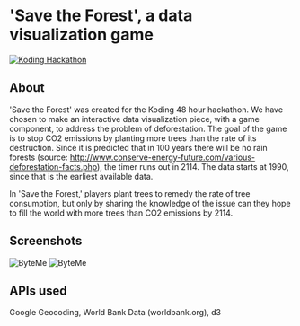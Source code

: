 # 'Save the Forest', a data visualization game 

[![Koding Hackathon](/images/badge.png?raw=true "Koding Hackathon")](https://koding.com/Hackathon)

## About 

'Save the Forest' was created for the Koding 48 hour hackathon. We have chosen to make an interactive data visualization piece, with a game component, to address the problem of deforestation. The goal of the game is to stop CO2 emissions by planting more trees than the rate of its destruction. Since it is predicted that in 100 years there will be no rain forests (source: http://www.conserve-energy-future.com/various-deforestation-facts.php), the timer runs out in 2114. The data starts at 1990, since that is the earliest available data.

In 'Save the Forest,' players plant trees to remedy the rate of tree consumption, but only by sharing the knowledge of the issue can they hope to fill the world with more trees than CO2 emissions by 2114.

## Screenshots



![ByteMe](http://pixeldrafts.weebly.com/uploads/1/1/5/2/11524026/3992286_orig.png "ByteMe")
![ByteMe](http://pixeldrafts.weebly.com/uploads/1/1/5/2/11524026/6073512_orig.png "ByteMe")

## APIs used

Google Geocoding, World Bank Data (worldbank.org), d3
